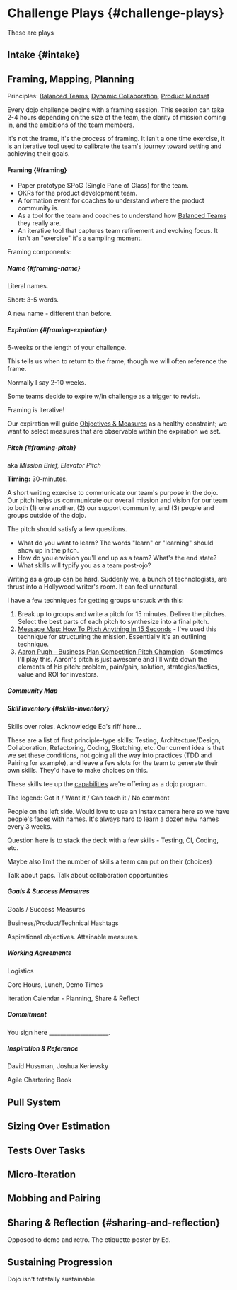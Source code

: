
# Challenge Plays {#challenge-plays}

These are plays

## Intake {#intake}

## Framing, Mapping, Planning

Principles: [Balanced Teams](https://www.notion.so/8d0e3eb3-3407-4e5b-a4ea-7fad3dddf00e), [Dynamic Collaboration](https://www.notion.so/2e3d3360-ad52-455f-8d5d-8073fa082c3d), [Product Mindset](https://www.notion.so/1967ad47-5680-4bc2-a5bb-ab053fec58d5)

Every dojo challenge begins with a framing session. This session can take 2-4 hours depending on the size of the team, the clarity of mission coming in, and the ambitions of the team members.

It's not the frame, it's the process of framing. It isn't a one time exercise, it is an iterative tool used to calibrate the team's journey toward setting and achieving their goals.

#### Framing {#framing}

- Paper prototype SPoG (Single Pane of Glass) for the team.
- OKRs for the product development team.
- A formation event for coaches to understand where the product community is.
- As a tool for the team and coaches to understand how [Balanced Teams](https://www.notion.so/8d0e3eb3-3407-4e5b-a4ea-7fad3dddf00e) they really are.
- An iterative tool that captures team refinement and evolving focus. It isn't an "exercise" it's a sampling moment.

Framing components: 

##### Name {#framing-name}

Literal names.

Short: 3-5 words.

A new name - different than before.

##### Expiration {#framing-expiration}

6-weeks or the length of your challenge.

This tells us when to return to the frame, though we will often reference the frame.

Normally I say 2-10 weeks.

Some teams decide to expire w/in challenge as a trigger to revisit.

Framing is iterative!

Our expiration will guide [Objectives & Measures](https://www.notion.so/e50bdd88-f717-41f4-b7f0-433005945909) as a healthy constraint; we want to select measures that are observable within the expiration we set.

##### Pitch {#framing-pitch}

aka *Mission Brief, Elevator Pitch*

**Timing:** 30-minutes.

A short writing exercise to communicate our team's purpose in the dojo. Our pitch helps us communicate our overall mission and vision for our team to both (1) one another, (2) our support community, and (3) people and groups outside of the dojo.

The pitch should satisfy a few questions.

- What do you want to learn? The words "learn" or "learning" should show up in the pitch.
- How do you envision you'll end up as a team? What's the end state?
- What skills will typify you as a team post-ojo?

Writing as a group can be hard. Suddenly we, a bunch of technologists, are thrust into a Hollywood writer's room. It can feel unnatural.

I have a few techniques for getting groups unstuck with this:

1. Break up to groups and write a pitch for 15 minutes. Deliver the pitches. Select the best parts of each pitch to synthesize into a final pitch.
2. [Message Map: How To Pitch Anything In 15 Seconds](https://www.notion.so/c076e1cd-6061-49bf-a07a-ee7f82c566de) - I've used this technique for structuring the mission. Essentially it's an outlining technique.
3. [Aaron Pugh - Business Plan Competition Pitch Champion](https://www.notion.so/7a5ac6d9-a23d-4d8e-830e-a086d0a828dd) - Sometimes I'll play this. Aaron's pitch is just awesome and I'll write down the elements of his pitch: problem, pain/gain, solution, strategies/tactics, value and ROI for investors.

##### Community Map

[](https://www.notion.so/2109ddb70bf84edfaeeeb5dd62d7c82e#6d2cfd49faa74e5f8eed88d76cbafe40)

##### Skill Inventory {#skills-inventory}

Skills over roles. Acknowledge Ed's riff here...

These are a list of first principle-type skills: Testing, Architecture/Design, Collaboration, Refactoring, Coding, Sketching, etc. Our current idea is that we set these conditions, not going all the way into practices (TDD and Pairing for example), and leave a few slots for the team to generate their own skills. They'd have to make choices on this.

These skills tee up the [capabilities](#{capabilities}) we're offering as a dojo program.

The legend: Got it / Want it / Can teach it / No comment

People on the left side. Would love to use an Instax camera here so we have people's faces with names. It's always hard to learn a dozen new names every 3 weeks.

Question here is to stack the deck with a few skills - Testing, CI, Coding, etc.

Maybe also limit the number of skills a team can put on their (choices)

Talk about gaps. Talk about collaboration opportunities

##### Goals & Success Measures

Goals / Success Measures

Business/Product/Technical Hashtags

Aspirational objectives. Attainable measures.

##### Working Agreements

Logistics

Core Hours, Lunch, Demo Times

Iteration Calendar - Planning, Share & Reflect

##### Commitment

You sign here _____________________.

##### Inspiration & Reference

David Hussman, Joshua Kerievsky

Agile Chartering Book

[](https://www.notion.so/2109ddb70bf84edfaeeeb5dd62d7c82e#887f708df54343c48afd6f318a5b426b)

## Pull System

## Sizing Over Estimation

## Tests Over Tasks

## Micro-Iteration

## Mobbing and Pairing

## Sharing & Reflection {#sharing-and-reflection}

Opposed to demo and retro. The etiquette poster by Ed.

## Sustaining Progression

Dojo isn't totatally sustainable.